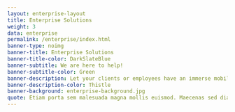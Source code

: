 ```yaml
---
layout: enterprise-layout
title: Enterprise Solutions
weight: 3
data: enterprise
permalink: /enterprise/index.html
banner-type: noimg
banner-title: Enterprise Solutions
banner-title-color: DarkSlateBlue
banner-subtitle: We are here to help!
banner-subtitle-color: Green
banner-description: Let your clients or employees have an immerse mobile experience with state of art custom applications.
banner-description-color: Thistle
banner-background: enterprise-background.jpg
quote: Etiam porta sem malesuada magna mollis euismod. Maecenas sed diam eget risus varius blandit sit amet non magna. Fusce dapibus, tellus ac cursus commodo, tortor mauris condimentum nibh, ut fermentum massa justo sit amet risus.
---
```

